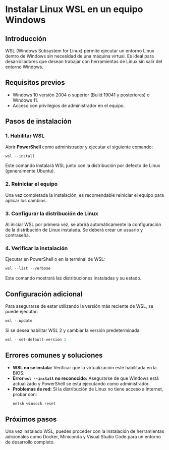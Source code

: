 # Instalar Linux WSL en un equipo Windows

## Introducción
WSL (Windows Subsystem for Linux) permite ejecutar un entorno Linux dentro de Windows sin necesidad de una máquina virtual. Es ideal para desarrolladores que desean trabajar con herramientas de Linux sin salir del entorno Windows.

## Requisitos previos
- Windows 10 versión 2004 o superior (Build 19041 y posteriores) o Windows 11.
- Acceso con privilegios de administrador en el equipo.

## Pasos de instalación
### 1. Habilitar WSL
Abrir **PowerShell** como administrador y ejecutar el siguiente comando:
```powershell
wsl --install
```
Este comando instalará WSL junto con la distribución por defecto de Linux (generalmente Ubuntu).

### 2. Reiniciar el equipo
Una vez completada la instalación, es recomendable reiniciar el equipo para aplicar los cambios.

### 3. Configurar la distribución de Linux
Al iniciar WSL por primera vez, se abrirá automáticamente la configuración de la distribución de Linux instalada. Se deberá crear un usuario y contraseña.

### 4. Verificar la instalación
Ejecutar en PowerShell o en la terminal de WSL:
```powershell
wsl --list --verbose
```
Este comando mostrará las distribuciones instaladas y su estado.

## Configuración adicional
Para asegurarse de estar utilizando la versión más reciente de WSL, se puede ejecutar:
```powershell
wsl --update
```
Si se desea habilitar WSL 2 y cambiar la versión predeterminada:
```powershell
wsl --set-default-version 2
```

## Errores comunes y soluciones
- **WSL no se instala:** Verificar que la virtualización esté habilitada en la BIOS.
- **Error `wsl --install` no reconocido:** Asegurarse de que Windows está actualizado y PowerShell se está ejecutando como administrador.
- **Problemas de red:** Si la distribución de Linux no tiene acceso a Internet, probar con:
  ```powershell
  netsh winsock reset
  ```

## Próximos pasos
Una vez instalado WSL, puedes proceder con la instalación de herramientas adicionales como Docker, Miniconda y Visual Studio Code para un entorno de desarrollo completo.
